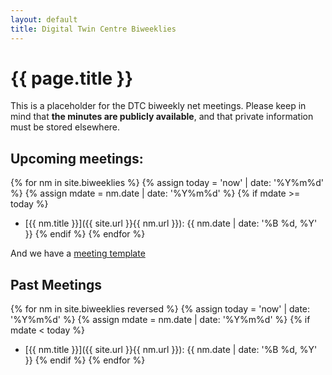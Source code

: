 ```yaml
---
layout: default
title: Digital Twin Centre Biweeklies
---
```


# {{ page.title }}

This is a placeholder for the DTC biweekly net meetings. Please keep in mind that **the minutes are publicly available**, and that private information must be stored elsewhere. 

## Upcoming meetings:

{% for nm in site.biweeklies %}
{% assign today = 'now' | date: '%Y%m%d' %}
{% assign mdate = nm.date | date: '%Y%m%d' %}
{% if mdate >= today %}
* [{{ nm.title }}]({{ site.url }}{{ nm.url }}): {{ nm.date | date: '%B %d, %Y' }}
{% endif %}
{% endfor %}


And we have a [meeting template](template.html)


## Past Meetings

{% for nm in site.biweeklies reversed %}
{% assign today = 'now' | date: '%Y%m%d' %}
{% assign mdate = nm.date | date: '%Y%m%d' %}
{% if mdate < today %}
* [{{ nm.title }}]({{ site.url }}{{ nm.url }}): {{ nm.date | date: '%B %d, %Y' }}
{% endif %}
{% endfor %}

